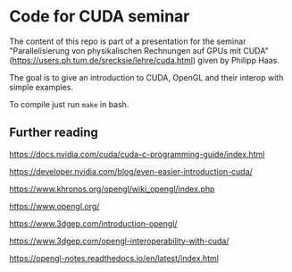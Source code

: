 # Code for CUDA seminar

The content of this repo is part of a presentation for the seminar "Parallelisierung von physikalischen Rechnungen auf GPUs mit CUDA" (https://users.ph.tum.de/srecksie/lehre/cuda.html) given by Philipp Haas.

The goal is to give an introduction to CUDA, OpenGL and their interop with simple examples.
 
To compile just run `make` in bash.

## Further reading

https://docs.nvidia.com/cuda/cuda-c-programming-guide/index.html

https://developer.nvidia.com/blog/even-easier-introduction-cuda/

https://www.khronos.org/opengl/wiki_opengl/index.php

https://www.opengl.org/

https://www.3dgep.com/introduction-opengl/

https://www.3dgep.com/opengl-interoperability-with-cuda/

https://opengl-notes.readthedocs.io/en/latest/index.html
